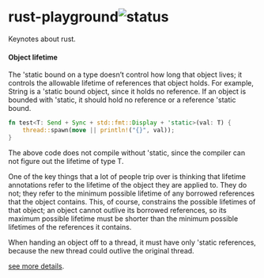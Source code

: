 # rust-playground![status](https://github.com/weidonglian/rust-playground/workflows/rust-playground/badge.svg)

Keynotes about rust.

#### Object lifetime

The 'static bound on a type doesn’t control how long that object lives; it controls the allowable lifetime of references that object holds. For example, String is a 'static bound object, since it holds no reference. If an object is bounded with 'static, it should hold no reference or a reference 'static bound.

```rust
fn test<T: Send + Sync + std::fmt::Display + 'static>(val: T) {
    thread::spawn(move || println!("{}", val));
}
```

The above code does not compile without 'static, since the compiler can not figure out the lifetime of type T.

One of the key things that a lot of people trip over is thinking that lifetime annotations refer to the lifetime of the object they are applied to. They do not; they refer to the minimum possible lifetime of any borrowed references that the object contains. This, of course, constrains the possible lifetimes of that object; an object cannot outlive its borrowed references, so its maximum possible lifetime must be shorter than the minimum possible lifetimes of the references it contains.

When handing an object off to a thread, it must have only 'static references, because the new thread could outlive the original thread.

[see more details](https://users.rust-lang.org/t/why-does-thread-spawn-need-static-lifetime-for-generic-bounds/4541).
